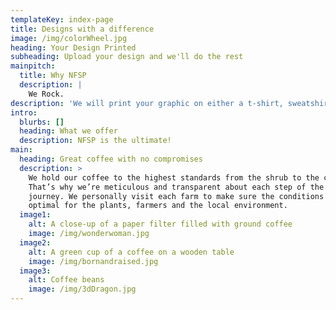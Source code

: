 ```yaml
---
templateKey: index-page
title: Designs with a difference
image: /img/colorWheel.jpg
heading: Your Design Printed
subheading: Upload your design and we'll do the rest
mainpitch:
  title: Why NFSP
  description: |
    We Rock.
description: 'We will print your graphic on either a t-shirt, sweatshirt or hoodie.'
intro:
  blurbs: []
  heading: What we offer
  description: NFSP is the ultimate!
main:
  heading: Great coffee with no compromises
  description: >
    We hold our coffee to the highest standards from the shrub to the cup.
    That’s why we’re meticulous and transparent about each step of the coffee’s
    journey. We personally visit each farm to make sure the conditions are
    optimal for the plants, farmers and the local environment.
  image1:
    alt: A close-up of a paper filter filled with ground coffee
    image: /img/wonderwoman.jpg
  image2:
    alt: A green cup of a coffee on a wooden table
    image: /img/bornandraised.jpg
  image3:
    alt: Coffee beans
    image: /img/3dDragon.jpg
---
```


